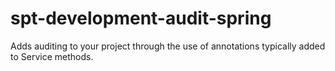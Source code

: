 # spt-development-audit-spring
Adds auditing to your project through the use of annotations typically added to Service methods.
